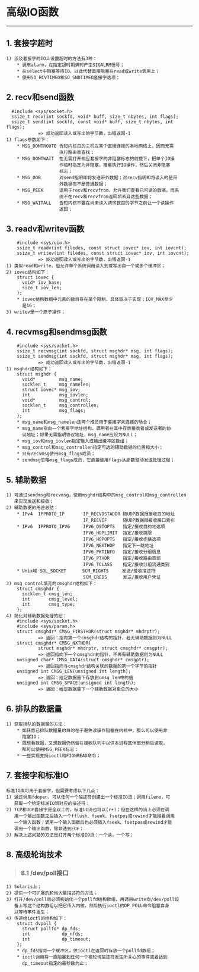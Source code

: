 # **高级IO函数**
***

## **1. 套接字超时**
    1) 涉及套接字的IO上设置超时的方法有3种：
        * 调用alarm，在指定超时期满时产生SIGALRM信号；
        * 在select中阻塞等待IO，以此代替直接阻塞在read或write调用上；
        * 使用SO_RCVTIMEO和SO_SNDTIMEO套接字选项；


## **2. recv和send函数**
      #include <sys/socket.h>
      ssize_t recv(int sockfd, void* buff, size_t nbytes, int flags);
      ssize_t send(int sockfd, const void* buff, size_t nbytes, int flags);
                => 成功返回读入或写出的字节数，出错返回-1
    1) flags参数如下：
        * MSG_DONTROUTE 告知内核目的主机在某个直接连接的本地网络上，因而无需
                        执行路由表查找；
        * MSG_DONTWAIT  在无需打开相应套接字的非阻塞标志的前提下，把单个IO操
                        作临时指定为非阻塞，接着执行IO操作，然后关闭非阻塞
                        标志；
        * MSG_OOB       对send指明即将发送带外数据；对recv指明即将读入的是带
                        外数据而不是普通数据；
        * MSG_PEEK      适用于recv和recvfrom，允许我们查看已可读的数据，而系
                        统不在recv和recvfrom返回后丢弃这些数据；
        * MSG_WAITALL   告知内核不要在尚未读入请求数目的字节之前让一个读操作
                        返回；

## **3. readv和writev函数**
        #include <sys/uio.h>
        ssize_t readv(int filedes, const struct iovec* iov, int iovcnt);
        ssize_t writev(int filedes, const struct iovec* iov, int iovcnt);
                => 成功返回读入或写出的字节数，出错返回-1
    1) 类似read和write，但允许单个系统调用读入到或写出自一个或多个缓冲区；
    2) iovec结构如下：
        struct iovec {
          void* iov_base;
          size_t iov_len;
        };
        * iovec结构数组中元素的数目存在某个限制，具体取决于实现；IOV_MAX至少
          是16；
    3) writev是一个原子操作；


## **4. recvmsg和sendmsg函数**
        #include <sys/socket.h>
        ssize_t recvmsg(int sockfd, struct msghdr* msg, int flags);
        ssize_t sendmsg(int sockfd, struct msghdr* msg, int flags);
                => 成功返回读入或写出的字节数，出错返回-1
    1) msghdr结构如下：
        struct msghdr {
          void*         msg_name;
          socklen_t     msg_namelen;
          struct iovec* msg_iov;
          int           msg_iovlen;
          void*         msg_control;
          socklen_t     msg_controllen;
          int           msg_flags;
        };
        * msg_name和msg_namelen这两个成员用于套接字未连接的场合；
        * msg_name指向一个套接字地址结构，调用者在其中存放接收者或发送者的协
          议地址；如果无需指明协议地址，msg_name应设为NULL；
        * msg_iov和msg_iovlen指定输入或输出缓冲区数组；
        * msg_control和msg_controllen指定可选的辅助数据的位置和大小；
        * 只有recvmsg使用msg_flags成员；
        * sendmsg忽略msg_flags成员，它直接使用flags从那数驱动发送处理过程；

## **5. 辅助数据**
    1) 可通过sendmsg和recvmsg，使用msghdr结构中的msg_control和msg_controllen
       来实现发送和接收；
    2) 辅助数据的用途总结：
        * IPv4  IPPROTO_IP       IP_RECVDSTADDR 随UDP数据报接收目的地址
                                 IP_RECVIF      随UDP数据报接收接口索引
        * IPv6  IPPROTO_IPV6     IPV6_DSTOPTS   指定/接收目的地选项
                                 IPV6_HOPLIMIT  指定/接收跳限
                                 IPV6_HOPOPTS   指定/接收步跳选项
                                 IPV6_NEXTHOP   指定下一跳地址
                                 IPV6_PKTINFO   指定/接收分组信息
                                 IPV6_PTHDR     指定/接收路由首部
                                 IPV6_TCLASS    指定/接收分组流通类别
        * Unix域 SOL_SOCKET      SCM_RIGHTS     发送/接收描述符
                                 SCM_CREDS      发送/接收用户凭证
    3) msg_control填充的cmsghdr结构如下：
        struct cmsghdr {
          socklen_t cmsg_len;
          int       cmsg_level;
          int       cmsg_type;
        };
    4) 简化对辅助数据处理的宏：
        #include <sys/socket.h>
        #include <sys/param.h>
        struct cmsghdr* CMSG_FIRSTHDR(struct msghdr* mhdrptr);
                => 返回：指向第一个cmsghdr结构的指针，若无辅助数据则为NULL
        struct cmsghdr* CMSG_NXTHDR(
                struct msghdr* mhdrptr, struct cmsghdr* cmsgptr);
                => 返回指向下一个cmsghdr的指针，不再有辅助数据则为NULL
        unsigned char* CMSG_DATA(struct cmsghdr* cmsgptr);
                => 返回指向与cmsghdr结构关联的数据的第一个字节的指针
        unsigned int CMSG_LEN(unsigned int length);
                => 返回：给定数据量下存放到cmsg_len中的值
        unsigned int CMSG_SPACE(unsigned int length);
                => 返回：给定数据量下一个辅助数据对象总的大小


## **6. 排队的数据量**
    1) 获取排队的数据量的方法：
        * 如获悉已排队数据量的目的在于避免读操作阻塞在内核中，那么可以使用非
          阻塞IO；
        * 既想看数据，又想数据仍然留在接收队列中以供本进程其他部分稍后读取，
          那可以使用MSG_PEEK标志；
        * 一些实现支持ioctl和FIONREAD命令；


## **7. 套接字和标准IO**
    标准IO库可用于套接字，但需要考虑以下几点：
    1) 通过调用fdopen，可从任何一个描述符创建出一个标准IO流；调用fileno，可
       获取一个给定标准IO流对应的描述符；
    2) TCP和UDP套接字是全双工的，标准UI流也可以(r+)；但在这样的流上必须在调
       用一个输出函数之后插入一个fflush、fseek、fsetpos或rewind才能接着调用
       一个输入函数；调用一个输入函数后也必须插入fseek、fsetpos或rewind才能
       调用一个输出函数，除非遇到EOF；
    3) 解决上述问题的方法是打开两个标准IO流：一个读，一个写；


## **8. 高级轮询技术**
> ### **8.1 /dev/poll接口**
    1) Solaris上；
    2) 提供一个可扩展的轮询大量描述符的方法；
    3) 打开/dev/poll后必须初始化一个pollfd结构数组，再调用write向/dev/poll设
       备上写这个结构数组以把它传入内核，然后执行ioctl的DP_POLL命令阻塞自身
       以等待事件发生；
    4) 传递给ioctl的结构如下：
        struct dvpoll {
          struct pollfd* dp_fds;
          int            dp_nfds;
          int            dp_timeout;
        };
        * dp_fds指向一个缓冲区，供ioctl在返回时存放一个pollfd数组；
        * ioctl调用将一直阻塞到任何一个被轮询描述符发生所关心的事件或者达到
          dp_timeout指定的毫秒数为止；
